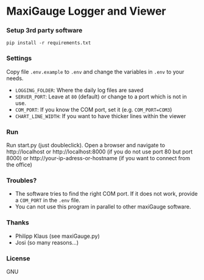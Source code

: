 # MaxiGauge Logger and Viewer

### Setup 3rd party software

```
pip install -r requirements.txt
```


### Settings

Copy file `.env.example` to `.env` and change the variables in `.env` to your needs.

- `LOGGING_FOLDER`: Where the daily log files are saved
- `SERVER_PORT`: Leave at `80` (default) or change to a port which is not in use.
- `COM_PORT`: If you know the COM port, set it (e.g. `COM_PORT=COM3`)
- `CHART_LINE_WIDTH`: If you want to have thicker lines within the viewer


### Run

Run start.py (just doubleclick). Open a browser and navigate to http://localhost
or http://localhost:8000 (if you do not use port 80 but port 8000)
or http://your-ip-adress-or-hostname (if you want to connect from the office)


### Troubles?
- The software tries to find the right COM port. If it does not work, provide a `COM_PORT` in the
`.env` file.
- You can not use this program in parallel to other maxiGauge software.


### Thanks
- Philipp Klaus (see maxiGauge.py)
- Josi (so many reasons...)


### License
GNU
